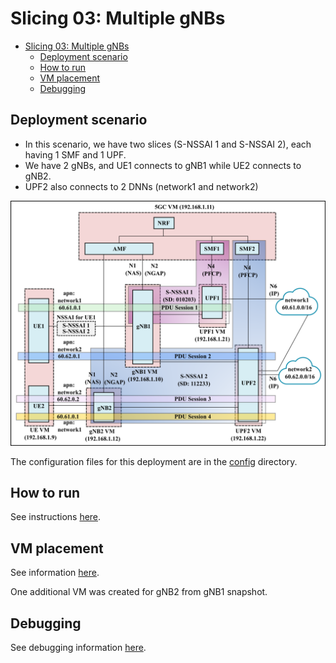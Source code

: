 # Slicing 03: Multiple gNBs

- [Slicing 03: Multiple gNBs](#slicing-03-multiple-gnbs)
  - [Deployment scenario](#deployment-scenario)
  - [How to run](#how-to-run)
  - [VM placement](#vm-placement)
  - [Debugging](#debugging)
  

## Deployment scenario

- In this scenario, we have two slices (S-NSSAI 1 and S-NSSAI 2), each having 1 SMF and 1 UPF.
- We have 2 gNBs, and UE1 connects to gNB1 while UE2 connects to gNB2.
- UPF2 also connects to 2 DNNs (network1 and network2)

![slicing 02](../images/slice_deployment_03.png)

The configuration files for this deployment are in the [config](config) directory.

## How to run

See instructions [here](../slicing_02/README.md#how-to-run).

## VM placement

See information [here](../slicing_01/README.md#vm-placement).

One additional VM was created for gNB2 from gNB1 snapshot.

## Debugging

See debugging information [here](../slicing_02/README.md#debugging).












 

